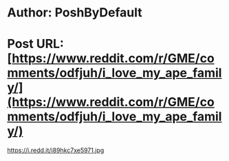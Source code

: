 # Author: PoshByDefault
# Post URL: [https://www.reddit.com/r/GME/comments/odfjuh/i_love_my_ape_family/](https://www.reddit.com/r/GME/comments/odfjuh/i_love_my_ape_family/)


https://i.redd.it/i89hkc7xe5971.jpg